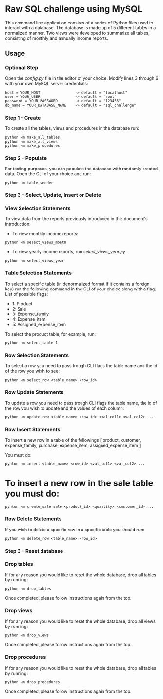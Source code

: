 # Raw SQL challenge using MySQL

This command line application consists of a series of Python files used to interact with a database. The database is made up of 5 different tables in a normalized manner. Two views were developed to summarize all tables, consisting of monthly and annually income reports.

## Usage

### Optional Step

Open the _config.py_ file in the editor of your choice. Modify lines 3 through 6 with your own MySQL server credentials:

```
host = YOUR_HOST                -> default = "localhost"
user = YOUR_USER                -> default = "root"
password = YOUR_PASSWORD        -> default = "123456"
db_name = YOUR_DATABASE_NAME    -> default = "sql_challenge"
```

### Step 1 - Create

To create all the tables, views and procedures in the database run:

```
python -m make_all_tables
python -m make_all_views
python -m make_procedures
```

### Step 2 - Populate

For testing purposes, you can populate the database with randomly created data. Open the CLI of your choice and run:

```
python -m table_seeder
```

### Step 3 - Select, Update, Insert or Delete
### View Selection Statements

To view data from the reports previously introduced in this document's introduction:

* To view monthly income reports:

```
python -m select_views_month
```

* To view yearly income reports, run _select_views_year.py_

```
python -m select_views_year
```

### Table Selection Statements

To select a specific table (in denormalized format if it contains a foreign key) run the following command in the CLI of your choice along with a flag. List of possible flags:

* 1: Product
* 2: Sale
* 3: Expense_family
* 4: Expense_item
* 5: Assigned_expense_item

To select the product table, for example, run:

```
python -m select_table 1
```
### Row Selection Statements

To select a row you need to pass trough CLI flags the table name and the id of the row you wish to see:

```
python -m select_row <table_name> <row_id>
 ```

### Row Update Statements

To update a row you need to pass trough CLI flags the table name, the id of the row you wish to update and the values of each column:

```
python -m update_row <table_name> <row_id> <val_col1> <val_col2> ...
```

### Row Insert Statements

To insert a new row in a table of the followings
[
    product,
    customer,
    expense_family,
    purchase,
    expense_item,
    assigned_expense_item
]

You must do:
```
pyhton -m insert <table_name> <row_id> <val_col1> <val_col2> ...
```


# To insert a new row in the sale table you must do:
```
pyhton -m create_sale sale <product_id> <quantity> <customer_id> ...
```

### Row Delete Statements
If you wish to delete a specific row in a specific table you should run:

```
python -m delete_row <table_name> <row_id> 
```


### Step 3 - Reset database
### Drop tables

If for any reason you would like to reset the whole database, drop all tables by running:

```
python -m drop_tables
```

Once completed, please follow instructions again from the top.

### Drop views

If for any reason you would like to reset the whole database, drop all views by running:

```
python -m drop_views
```

Once completed, please follow instructions again from the top.

### Drop procedures

If for any reason you would like to reset the whole database, drop all tables by running:

```
python -m drop_procedures
```

Once completed, please follow instructions again from the top.